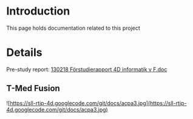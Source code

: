 # Introduction #

This page holds documentation related to this project


# Details #

Pre-study report: [130218 Förstudierapport 4D informatik v F.doc](https://sll-rtjp-4d.googlecode.com/git/docs/130218%20Fo%CC%88rstudierapport%204D%20informatik%20v%20F.doc)


## T-Med Fusion ##
![https://sll-rtjp-4d.googlecode.com/git/docs/acpa3.jpg](https://sll-rtjp-4d.googlecode.com/git/docs/acpa3.jpg)